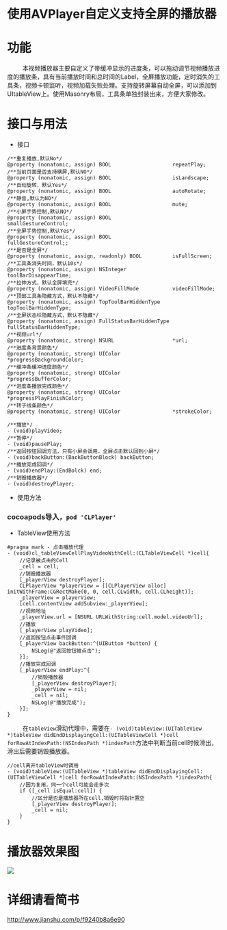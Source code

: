 # 使用AVPlayer自定义支持全屏的播放器

# 功能
    本视频播放器主要自定义了带缓冲显示的进度条，可以拖动调节视频播放进度的播放条，具有当前播放时间和总时间的Label，全屏播放功能，定时消失的工具条，视频卡顿监听，视频加载失败处理。支持旋转屏幕自动全屏，可以添加到UItableView上。使用Masonry布局，工具条单独封装出来，方便大家修改。
# 接口与用法
+ 接口

```
/**重复播放,默认No*/
@property (nonatomic, assign) BOOL                    repeatPlay;
/**当前页面是否支持横屏,默认NO*/
@property (nonatomic, assign) BOOL                    isLandscape;
/**自动旋转，默认Yes*/
@property (nonatomic, assign) BOOL                    autoRotate;
/**静音,默认为NO*/
@property (nonatomic, assign) BOOL                    mute;
/**小屏手势控制,默认NO*/
@property (nonatomic, assign) BOOL                    smallGestureControl;
/**全屏手势控制,默认Yes*/
@property (nonatomic, assign) BOOL                    fullGestureControl;;
/**是否是全屏*/
@property (nonatomic, assign, readonly) BOOL          isFullScreen;
/**工具条消失时间，默认10s*/
@property (nonatomic, assign) NSInteger               toolBarDisappearTime;
/**拉伸方式，默认全屏填充*/
@property (nonatomic, assign) VideoFillMode           videoFillMode;
/**顶部工具条隐藏方式，默认不隐藏*/
@property (nonatomic, assign) TopToolBarHiddenType    topToolBarHiddenType;
/**全屏状态栏隐藏方式，默认不隐藏*/
@property (nonatomic, assign) FullStatusBarHiddenType fullStatusBarHiddenType;
/**视频url*/
@property (nonatomic, strong) NSURL                   *url;
/**进度条背景颜色*/
@property (nonatomic, strong) UIColor                 *progressBackgroundColor;
/**缓冲条缓冲进度颜色*/
@property (nonatomic, strong) UIColor                 *progressBufferColor;
/**进度条播放完成颜色*/
@property (nonatomic, strong) UIColor                 *progressPlayFinishColor;
/**转子线条颜色*/
@property (nonatomic, strong) UIColor                 *strokeColor;

/**播放*/
- (void)playVideo;
/**暂停*/
- (void)pausePlay;
/**返回按钮回调方法，只有小屏会调用，全屏点击默认回到小屏*/
- (void)backButton:(BackButtonBlock) backButton;
/**播放完成回调*/
- (void)endPlay:(EndBolck) end;
/**销毁播放器*/
- (void)destroyPlayer;

```

+ 使用方法
     
 ### cocoapods导入，`pod 'CLPlayer'`

+ TableView使用方法

```
#pragma mark - 点击播放代理
- (void)cl_tableViewCellPlayVideoWithCell:(CLTableViewCell *)cell{
    //记录被点击的Cell
    _cell = cell;
    //销毁播放器
    [_playerView destroyPlayer];
    CLPlayerView *playerView = [[CLPlayerView alloc] initWithFrame:CGRectMake(0, 0, cell.CLwidth, cell.CLheight)];
    _playerView = playerView;
    [cell.contentView addSubview:_playerView];
    //视频地址
    _playerView.url = [NSURL URLWithString:cell.model.videoUrl];
    //播放
    [_playerView playVideo];
    //返回按钮点击事件回调
    [_playerView backButton:^(UIButton *button) {
        NSLog(@"返回按钮被点击");
    }];
    //播放完成回调
    [_playerView endPlay:^{
        //销毁播放器
        [_playerView destroyPlayer];
        _playerView = nil;
        _cell = nil;
        NSLog(@"播放完成");
    }];
}

```
    在`tableView`滑动代理中，需要在`- (void)tableView:(UITableView *)tableView didEndDisplayingCell:(UITableViewCell *)cell forRowAtIndexPath:(NSIndexPath *)indexPath`方法中判断当前cell时候滑出，滑出后需要销毁播放器。

```
//cell离开tableView时调用
- (void)tableView:(UITableView *)tableView didEndDisplayingCell:(UITableViewCell *)cell forRowAtIndexPath:(NSIndexPath *)indexPath{
    //因为复用，同一个cell可能会走多次
    if ([_cell isEqual:cell]) {
        //区分是否是播放器所在cell,销毁时将指针置空
        [_playerView destroyPlayer];
        _cell = nil;
    }
}
```
# 播放器效果图

![](https://github.com/JmoVxia/CLPlayer/blob/master/%E6%95%88%E6%9E%9C%E5%9B%BE.gif)




# 详细请看简书

http://www.jianshu.com/p/f9240b8a6e90
